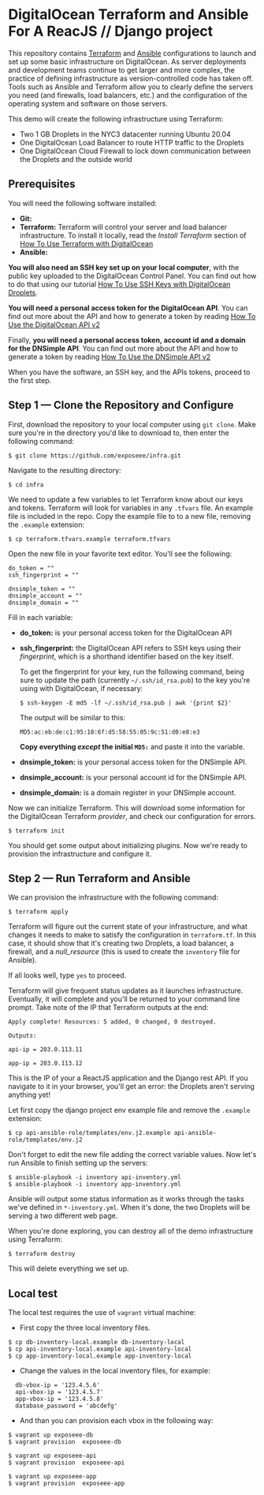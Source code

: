 # DigitalOcean Terraform and Ansible For A ReacJS // Django project

This repository contains [Terraform](https://www.terraform.io/) and [Ansible](https://www.ansible.com/) configurations to launch and set up some basic infrastructure on DigitalOcean. As server deployments and development teams continue to get larger and more complex, the practice of defining infrastructure as version-controlled code has taken off. Tools such as Ansible and Terraform allow you to clearly define the servers you need (and firewalls, load balancers, etc.) and the configuration of the operating system and software on those servers.

This demo will create the following infrastructure using Terraform:

- Two 1 GB Droplets in the NYC3 datacenter running Ubuntu 20.04
- One DigitalOcean Load Balancer to route HTTP traffic to the Droplets
- One DigitalOcean Cloud Firewall to lock down communication between the Droplets and the outside world

## Prerequisites

You will need the following software installed:

- **Git:**
- **Terraform:** Terraform will control your server and load balancer infrastructure. To install it locally, read the _Install Terraform_ section of [How To Use Terraform with DigitalOcean](https://www.digitalocean.com/community/tutorials/how-to-use-terraform-with-digitalocean#install-terraform)
- **Ansible:**

**You will also need an SSH key set up on your local computer**, with the public key uploaded to the DigitalOcean Control Panel. You can find out how to do that using our tutorial [How To Use SSH Keys with DigitalOcean Droplets](https://www.digitalocean.com/community/tutorials/how-to-use-ssh-keys-with-digitalocean-droplets).

**You will need a personal access token for the DigitalOcean API**. You can find out more about the API and how to generate a token by reading [How To Use the DigitalOcean API v2](https://www.digitalocean.com/community/tutorials/how-to-use-the-digitalocean-api-v2)

Finally, **you will need a personal access token, account id and a domain for the DNSimple API**. You can find out more about the API and how to generate a token by reading [How To Use the DNSimple API v2](https://developer.dnsimple.com/v2/)

When you have the software, an SSH key, and the APIs tokens, proceed to the first step.


## Step 1 — Clone the Repository and Configure

First, download the repository to your local computer using `git clone`. Make sure you're in the directory you'd like to download to, then enter the following command:

```
$ git clone https://github.com/exposeee/infra.git
```

Navigate to the resulting directory:

```
$ cd infra
```

We need to update a few variables to let Terraform know about our keys and tokens. Terraform will look for variables in any `.tfvars` file. An example file is included in the repo. Copy the example file to to a new file, removing the `.example` extension:

```
$ cp terraform.tfvars.example terraform.tfvars
```

Open the new file in your favorite text editor. You'll see the following:

```
do_token = ""
ssh_fingerprint = ""

dnsimple_token = ""
dnsimple_account = ""
dnsimple_domain = ""
```

Fill in each variable:

- **do_token:** is your personal access token for the DigitalOcean API
- **ssh_fingerprint:** the DigitalOcean API refers to SSH keys using their _fingerprint_, which is a shorthand identifier based on the key itself.

  To get the fingerprint for your key, run the following command, being sure to update the path (currently `~/.ssh/id_rsa.pub`) to the key you're using with DigitalOcean, if necessary:

  ```
  $ ssh-keygen -E md5 -lf ~/.ssh/id_rsa.pub | awk '{print $2}'
  ```

  The output will be similar to this:

  ```
  MD5:ac:eb:de:c1:95:18:6f:d5:58:55:05:9c:51:d0:e8:e3
  ```

  **Copy everything _except_ the initial `MD5:`** and paste it into the variable.

- **dnsimple_token:** is your personal access token for the DNSimple API.
- **dnsimple_account:** is your personal account id for the DNSimple API.
- **dnsimple_domain:** is a domain register in your DNSimple account.

Now we can initialize Terraform. This will download some information for the DigitalOcean Terraform _provider_, and check our configuration for errors.

```
$ terraform init
```

You should get some output about initializing plugins. Now we're ready to provision the infrastructure and configure it.


## Step 2 — Run Terraform and Ansible

We can provision the infrastructure with the following command:

```
$ terraform apply
```

Terraform will figure out the current state of your infrastructure, and what changes it needs to make to satisfy the configuration in `terraform.tf`. In this case, it should show that it's creating two Droplets, a load balancer, a firewall, and a _null_resource_ (this is used to create the `inventory` file for Ansible).

If all looks well, type `yes` to proceed.

Terraform will give frequent status updates as it launches infrastructure. Eventually, it will complete and you'll be returned to your command line prompt. Take note of the IP that Terraform outputs at the end:

```
Apply complete! Resources: 5 added, 0 changed, 0 destroyed.

Outputs:

api-ip = 203.0.113.11

app-ip = 203.0.113.12
```

This is the IP of your a ReactJS application and the Django rest API. If you navigate to it in your browser, you'll get an error: the Droplets aren't serving anything yet!


Let first copy the django project env example file and remove the `.example` extension:

```
$ cp api-ansible-role/templates/env.j2.example api-ansible-role/templates/env.j2
```

Don't forget to edit the new file adding the correct variable values.
Now let's run Ansible to finish setting up the servers:

```
$ ansible-playbook -i inventory api-inventory.yml
$ ansible-playbook -i inventory app-inventory.yml
```

Ansible will output some status information as it works through the tasks we've defined in `*-inventory.yml`. When it's done, the two Droplets will be serving a two different web page.

When you're done exploring, you can destroy all of the demo infrastructure using Terraform:

```
$ terraform destroy
```

This will delete everything we set up.

## Local test

The local test requires the use of `vagrant` virtual machine:

- First copy the three local inventory files.

```
$ cp db-inventory-local.example db-inventory-local
$ cp api-inventory-local.example api-inventory-local
$ cp app-inventory-local.example app-inventory-local
```

- Change the values in the local inventory files, for example:

```
  db-vbox-ip = '123.4.5.6'
  api-vbox-ip = '123.4.5.7'
  app-vbox-ip = '123.4.5.8'
  database_password = 'abcdefg'
```

- And than you can provision each vbox in the following way:

```
$ vagrant up exposeee-db
$ vagrant provision  exposeee-db
```

```
$ vagrant up exposeee-api
$ vagrant provision  exposeee-api
```

```
$ vagrant up exposeee-app
$ vagrant provision  exposeee-app
```
